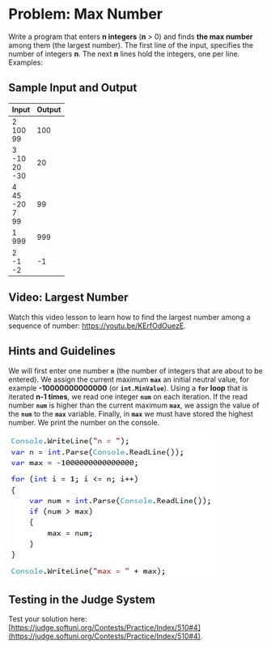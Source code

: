 # Problem: Max Number

Write a program that enters **n integers** (**n** > 0) and finds **the max number** among them (the largest number). The first line of the input, specifies the number of integers **n**. The next **n** lines hold the integers, one per line. Examples:

## Sample Input and Output

| Input | Output |
| --- | --- |
| 2<br>100<br>99 | 100 | 
| 3<br>-10<br>20<br>-30 | 20 |
| 4<br>45<br>-20<br>7<br>99<br> | 99 | 
| 1<br>999 | 999 |
| 2<br>-1<br>-2 | -1 |

## Video: Largest Number

Watch this video lesson to learn how to find the largest number among a sequence of number: https://youtu.be/KErfOdOuezE.

## Hints and Guidelines

We will first enter one number **`n`** (the number of integers that are about to be entered). We assign the current maximum **`max`** an initial neutral value, for example **-10000000000000** (or **`int.MinValue`**). Using a **`for` loop** that is iterated **n-1 times**, we read one integer **`num`** on each iteration. If the read number **`num`** is higher than the current maximum **`max`**, we assign the value of the **`num`** to the **`max`** variable. Finally, in **`max`** we must have stored the highest number. We print the number on the console.

![](/assets/chapter-5-images/05.Max-number-01.png)

## Testing in the Judge System

Test your solution here: [https://judge.softuni.org/Contests/Practice/Index/510#4](https://judge.softuni.org/Contests/Practice/Index/510#4).

